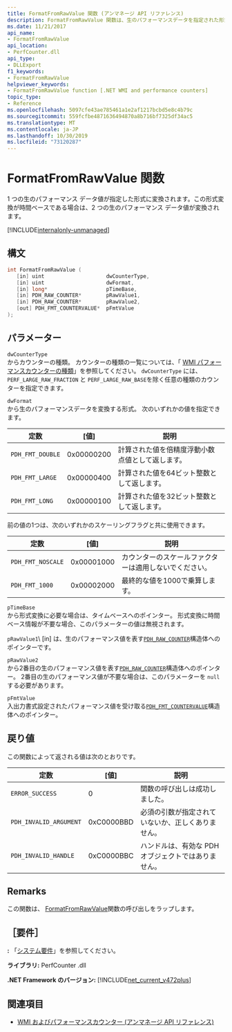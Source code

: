 ```yaml
---
title: FormatFromRawValue 関数 (アンマネージ API リファレンス)
description: FormatFromRawValue 関数は、生のパフォーマンスデータを指定された形式に変換します。
ms.date: 11/21/2017
api_name:
- FormatFromRawValue
api_location:
- PerfCounter.dll
api_type:
- DLLExport
f1_keywords:
- FormatFromRawValue
helpviewer_keywords:
- FormatFromRawValue function [.NET WMI and performance counters]
topic_type:
- Reference
ms.openlocfilehash: 5097cfe43ae785461a1e2af1217bcbd5e8c4b79c
ms.sourcegitcommit: 559fcfbe4871636494870a8b716bf7325df34ac5
ms.translationtype: MT
ms.contentlocale: ja-JP
ms.lasthandoff: 10/30/2019
ms.locfileid: "73120287"
---
```

# <a name="formatfromrawvalue-function"></a>FormatFromRawValue 関数
1 つの生のパフォーマンス データ値が指定した形式に変換されます。この形式変換が時間ベースである場合は、2 つの生のパフォーマンス データ値が変換されます。 

[!INCLUDE[internalonly-unmanaged](../../../../includes/internalonly-unmanaged.md)]

## <a name="syntax"></a>構文

```cpp
int FormatFromRawValue (
   [in] uint                    dwCounterType, 
   [in] uint                    dwFormat, 
   [in] long*                   pTimeBase,
   [in] PDH_RAW_COUNTER*        pRawValue1,
   [in] PDH_RAW_COUNTER*        pRawValue2,
   [out] PDH_FMT_COUNTERVALUE*  pFmtValue
); 
```

## <a name="parameters"></a>パラメーター

`dwCounterType`\
からカウンターの種類。 カウンターの種類の一覧については、「 [WMI パフォーマンスカウンターの種類](/windows/desktop/WmiSdk/wmi-performance-counter-types)」を参照してください。 `dwCounterType` には、`PERF_LARGE_RAW_FRACTION` と `PERF_LARGE_RAW_BASE`を除く任意の種類のカウンターを指定できます。 

`dwFormat`\
から生のパフォーマンスデータを変換する形式。 次のいずれかの値を指定できます。

|定数  |[値]  |説明 |
|---------|---------|---------|
| `PDH_FMT_DOUBLE` |0x00000200 | 計算された値を倍精度浮動小数点値として返します。 | 
| `PDH_FMT_LARGE` | 0x00000400 | 計算された値を64ビット整数として返します。 |
| `PDH_FMT_LONG` | 0x00000100 | 計算された値を32ビット整数として返します。 |

前の値の1つは、次のいずれかのスケーリングフラグと共に使用できます。

|定数  |[値]  |説明 |
|---------|---------|---------|
| `PDH_FMT_NOSCALE` | 0x00001000 | カウンターのスケールファクターは適用しないでください。 |
| `PDH_FMT_1000` | 0x00002000 | 最終的な値を1000で乗算します。 | 

`pTimeBase`\
から形式変換に必要な場合は、タイムベースへのポインター。 形式変換に時間ベース情報が不要な場合、このパラメーターの値は無視されます。

`pRawValue1`\ [in] は、生のパフォーマンス値を表す[`PDH_RAW_COUNTER`](/windows/win32/api/pdh/ns-pdh-pdh_raw_counter)構造体へのポインターです。

`pRawValue2`\
から2番目の生のパフォーマンス値を表す[`PDH_RAW_COUNTER`](/windows/win32/api/pdh/ns-pdh-pdh_raw_counter)構造体へのポインター。 2番目の生のパフォーマンス値が不要な場合は、このパラメーターを `null`する必要があります。

`pFmtValue`\
入出力書式設定されたパフォーマンス値を受け取る[`PDH_FMT_COUNTERVALUE`](/windows/win32/api/pdh/ns-pdh-pdh_fmt_countervalue)構造体へのポインター。

## <a name="return-value"></a>戻り値

この関数によって返される値は次のとおりです。

|定数  |[値]  |説明  |
|---------|---------|---------|
| `ERROR_SUCCESS` | 0 | 関数の呼び出しは成功しました。 |
| `PDH_INVALID_ARGUMENT` | 0xC0000BBD | 必須の引数が指定されていないか、正しくありません。 | 
| `PDH_INVALID_HANDLE` | 0xC0000BBC | ハンドルは、有効な PDH オブジェクトではありません。 |

## <a name="remarks"></a>Remarks

この関数は、 [FormatFromRawValue](https://docs.microsoft.com/previous-versions/ms231047(v=vs.85))関数の呼び出しをラップします。

## <a name="requirements"></a>［要件］

 **:** 「[システム要件](../../get-started/system-requirements.md)」を参照してください。

 **ライブラリ:** PerfCounter .dll

 **.NET Framework のバージョン:** [!INCLUDE[net_current_v472plus](../../../../includes/net-current-v472plus.md)]

## <a name="see-also"></a>関連項目

- [WMI およびパフォーマンスカウンター (アンマネージ API リファレンス)](index.md)

